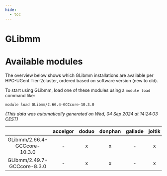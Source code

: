 ```yaml
---
hide:
  - toc
---
```


GLibmm
======

# Available modules


The overview below shows which GLibmm installations are available per HPC-UGent Tier-2cluster, ordered based on software version (new to old).

To start using GLibmm, load one of these modules using a `module load` command like:

```shell
module load GLibmm/2.66.4-GCCcore-10.3.0
```

*(This data was automatically generated on Wed, 04 Sep 2024 at 14:24:03 CEST)*  

| |accelgor|doduo|donphan|gallade|joltik|shinx|skitty|
| :---: | :---: | :---: | :---: | :---: | :---: | :---: | :---: |
|GLibmm/2.66.4-GCCcore-10.3.0|-|x|x|-|x|-|x|
|GLibmm/2.49.7-GCCcore-8.3.0|-|x|x|-|x|-|x|
